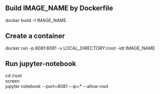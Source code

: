 ## Build IMAGE_NAME by Dockerfile
docker build -t IMAGE_NAME .  
## Create a container
docker run -p 8081:8081 -v LOCAL_DIRECTORY:/root -idt IMAGE_NAME  
## Run jupyter-notebook
cd /root  
screen  
jupyter notebook --port=8081 --ip=* --allow-root  
